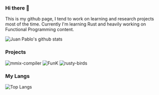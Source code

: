 ### Hi there 👋

<!--
**juanpablocruz/juanpablocruz** is a ✨ _special_ ✨ repository because its `README.md` (this file) appears on your GitHub profile.

Here are some ideas to get you started:

- 🔭 I’m currently working on ...
- 🌱 I’m currently learning ...
- 👯 I’m looking to collaborate on ...
- 🤔 I’m looking for help with ...
- 💬 Ask me about ...
- 📫 How to reach me: ...
- 😄 Pronouns: ...
- ⚡ Fun fact: ...
-->
This is my github page, I tend to work on learning and research projects most of the time.
Currently I'm learning Rust and heavily working on Functional Programming content.

![Juan Pablo's github stats](https://github-readme-stats.vercel.app/api?username=juanpablocruz&show_icons=true)
### Projects
![mmix-compiler](https://github-readme-stats.vercel.app/api/pin/?username=juanpablocruz&repo=mmix-compiler&cache_seconds=86400&theme=default)
![FunK](https://github-readme-stats.vercel.app/api/pin/?username=juanpablocruz&repo=FunK&cache_seconds=86400&theme=default)
![rusty-birds](https://github-readme-stats.vercel.app/api/pin/?username=juanpablocruz&repo=rusty-birds&cache_seconds=86400&theme=default)
### My Langs
![Top Langs](https://github-readme-stats.vercel.app/api/top-langs/?username=juanpablocruz&show_icons=true)
